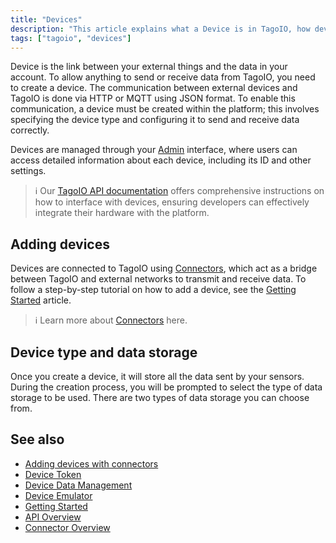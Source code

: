 ```yaml
---
title: "Devices"
description: "This article explains what a Device is in TagoIO, how devices communicate with the platform, where they are managed, and how to add devices and choose their data storage type."
tags: ["tagoio", "devices"]
---
```


Device is the link between your external things and the data in your account. To allow anything to send or receive data from TagoIO, you need to create a device. The communication between external devices and TagoIO is done via HTTP or MQTT using JSON format. To enable this communication, a device must be created within the platform; this involves specifying the device type and configuring it to send and receive data correctly.

Devices are managed through your [Admin](https://admin.tago.io/) interface, where users can access detailed information about each device, including its ID and other settings.

> ℹ️ Our [TagoIO API documentation](../api/api-overview) offers comprehensive instructions on how to interface with devices, ensuring developers can effectively integrate their hardware with the platform.

## Adding devices

Devices are connected to TagoIO using [Connectors](../integrations/connector-overview), which act as a bridge between TagoIO and external networks to transmit and receive data. To follow a step-by-step tutorial on how to add a device, see the [Getting Started](../getting-started) article.

> ℹ️ Learn more about [Connectors](../integrations/connector-overview) here.

## Device type and data storage

Once you create a device, it will store all the data sent by your sensors. During the creation process, you will be prompted to select the type of data storage to be used. There are two types of data storage you can choose from.

## See also

- [Adding devices with connectors](./adding-devices-with-connectors)
- [Device Token](./device-token)
- [Device Data Management](./device-data-management)
- [Device Emulator](./device-emulator)
- [Getting Started](../getting-started)
- [API Overview](../api/api-overview)
- [Connector Overview](../integrations/connector-overview)